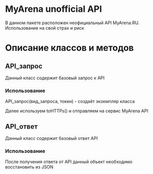 # MyArena unofficial API

В данном пакете расположен неофициальный API MyArena.RU. Использование на свой страх и риск

# Описание классов и методов

## API_запрос

Данный класс содержит базовый запрос к API

### Использование

API_запрос(вид_запроса, токен) - создаёт экземпляр класса

Далее используем toHTTPs() и отправляем на сервис MyArena API

## API_ответ

Данный класс содержит базовый ответ API

### Использование

После получения ответа от API данный объект необходимо восстановить из JSON
